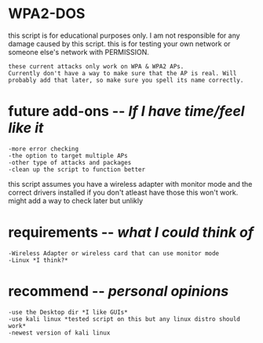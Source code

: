 # WPA2-DOS
this script is for educational purposes only.
I am not responsible for any damage caused by this script.
this is for testing your own network or someone else's network with PERMISSION.

    these current attacks only work on WPA & WPA2 APs.
    Currently don't have a way to make sure that the AP is real. Will probably add that later, so make sure you spell its name correctly.



# future add-ons -- *If I have time/feel like it*
    -more error checking
    -the option to target multiple APs
    -other type of attacks and packages
    -clean up the script to function better

this script assumes you have a wireless adapter with monitor mode and the correct drivers installed
if you don't atleast have those this won't work.
might add a way to check later but unlikly

# requirements -- *what I could think of*
    -Wireless Adapter or wireless card that can use monitor mode
    -Linux *I think?*



# recommend -- *personal opinions* 
    -use the Desktop dir *I like GUIs*
    -use kali linux *tested script on this but any linux distro should work*
    -newest version of kali linux 